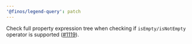 ```yaml
---
'@finos/legend-query': patch
---
```


Check full property expression tree when checking if `isEmpty/isNotEmpty` operator is supported ([#1119](https://github.com/finos/legend-studio/issues/1119)).
